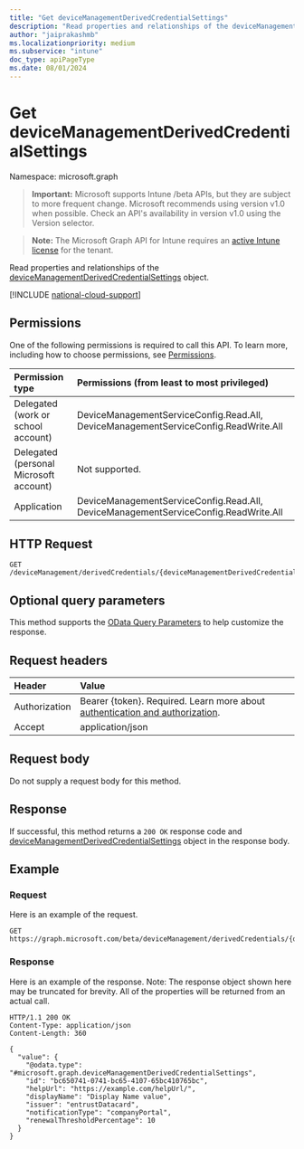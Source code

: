 ```yaml
---
title: "Get deviceManagementDerivedCredentialSettings"
description: "Read properties and relationships of the deviceManagementDerivedCredentialSettings object."
author: "jaiprakashmb"
ms.localizationpriority: medium
ms.subservice: "intune"
doc_type: apiPageType
ms.date: 08/01/2024
---
```


# Get deviceManagementDerivedCredentialSettings

Namespace: microsoft.graph

> **Important:** Microsoft supports Intune /beta APIs, but they are subject to more frequent change. Microsoft recommends using version v1.0 when possible. Check an API's availability in version v1.0 using the Version selector.

> **Note:** The Microsoft Graph API for Intune requires an [active Intune license](https://go.microsoft.com/fwlink/?linkid=839381) for the tenant.

Read properties and relationships of the [deviceManagementDerivedCredentialSettings](../resources/intune-rapolicy-devicemanagementderivedcredentialsettings.md) object.

[!INCLUDE [national-cloud-support](../../includes/all-clouds.md)]

## Permissions
One of the following permissions is required to call this API. To learn more, including how to choose permissions, see [Permissions](/graph/permissions-reference).

|Permission type|Permissions (from least to most privileged)|
|:---|:---|
|Delegated (work or school account)|DeviceManagementServiceConfig.Read.All, DeviceManagementServiceConfig.ReadWrite.All|
|Delegated (personal Microsoft account)|Not supported.|
|Application|DeviceManagementServiceConfig.Read.All, DeviceManagementServiceConfig.ReadWrite.All|

## HTTP Request
<!-- {
  "blockType": "ignored"
}
-->
``` http
GET /deviceManagement/derivedCredentials/{deviceManagementDerivedCredentialSettingsId}
```

## Optional query parameters
This method supports the [OData Query Parameters](/graph/query-parameters) to help customize the response.

## Request headers
|Header|Value|
|:---|:---|
|Authorization|Bearer {token}. Required. Learn more about [authentication and authorization](/graph/auth/auth-concepts).|
|Accept|application/json|

## Request body
Do not supply a request body for this method.

## Response
If successful, this method returns a `200 OK` response code and [deviceManagementDerivedCredentialSettings](../resources/intune-rapolicy-devicemanagementderivedcredentialsettings.md) object in the response body.

## Example

### Request
Here is an example of the request.
``` http
GET https://graph.microsoft.com/beta/deviceManagement/derivedCredentials/{deviceManagementDerivedCredentialSettingsId}
```

### Response
Here is an example of the response. Note: The response object shown here may be truncated for brevity. All of the properties will be returned from an actual call.
``` http
HTTP/1.1 200 OK
Content-Type: application/json
Content-Length: 360

{
  "value": {
    "@odata.type": "#microsoft.graph.deviceManagementDerivedCredentialSettings",
    "id": "bc650741-0741-bc65-4107-65bc410765bc",
    "helpUrl": "https://example.com/helpUrl/",
    "displayName": "Display Name value",
    "issuer": "entrustDatacard",
    "notificationType": "companyPortal",
    "renewalThresholdPercentage": 10
  }
}
```
